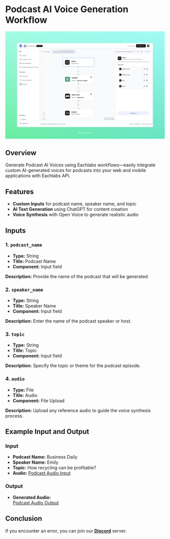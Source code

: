 # Podcast AI Voice Generation Workflow

<img src="images/podcast-ai-voice-generation-workflow-full.jpeg" alt="Podcast AI Voice Generation Workflow"/>

## Overview
Generate Podcast AI Voices using Eachlabs workflows—easily integrate custom AI-generated voices for podcasts into your web and mobile applications with Eachlabs API.


## Features
- **Custom Inputs** for podcast name, speaker name, and topic  
- **AI Text Generation** using ChatGPT for content creation  
- **Voice Synthesis** with Open Voice to generate realistic audio  

## Inputs

### 1. `podcast_name`
- **Type:** String  
- **Title:** Podcast Name  
- **Component:** Input field  

**Description:** Provide the name of the podcast that will be generated.  

### 2. `speaker_name`
- **Type:** String  
- **Title:** Speaker Name  
- **Component:** Input field  

**Description:** Enter the name of the podcast speaker or host.  

### 3. `topic`
- **Type:** String  
- **Title:** Topic  
- **Component:** Input field  

**Description:** Specify the topic or theme for the podcast episode.  

### 4. `audio`
- **Type:** File  
- **Title:** Audio  
- **Component:** File Upload  

**Description:** Upload any reference audio to guide the voice synthesis process.  

## Example Input and Output

### Input
- **Podcast Name:** Business Daily  
- **Speaker Name:** Emily 
- **Topic:** How recycling can be profitable?  
- **Audio:** [Podcast Audio Input](https://cdn.eachlabs.ai/ipfs/3FA9ck5a0woAEJulGzeg3CJkcPVBcLCfdixBNrAxA8ediDrlA/out.wav)

### Output

- **Generated Audio:**  
[Podcast Audio Output](https://storage.googleapis.com/magicpoint/github-outputs/podcast-ai-voice-generaiton-workflow-output.wav)

## Conclusion

If you encounter an error, you can join our <b><a href="https://discord.com/invite/yzZD4ZxBPt" target="_blank">Discord</a></b> server.
